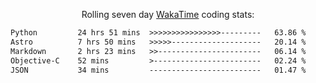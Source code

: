<p align="center">Rolling seven day <a href="https://wakatime.com/@syrkis"/>WakaTime</a> coding stats:</p>
<!--START_SECTION:waka-->

```txt
Python         24 hrs 51 mins  >>>>>>>>>>>>>>>>---------   63.86 %
Astro          7 hrs 50 mins   >>>>>--------------------   20.14 %
Markdown       2 hrs 23 mins   >>-----------------------   06.14 %
Objective-C    52 mins         >------------------------   02.24 %
JSON           34 mins         -------------------------   01.47 %
```

<!--END_SECTION:waka-->

